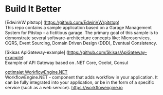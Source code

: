 # Build It Better 

[EdwinVW pitstop] (https://github.com/EdwinVW/pitstop)  
This repo contains a sample application based on a Garage Management System for Pitstop - a fictitious garage. The primary goal of this sample is to demonstrate several software-architecture concepts like: Microservices, CQRS, Event Sourcing, Domain Driven Design (DDD), Eventual Consistency.

[Skisas ApiGateway-example] (https://github.com/Skisas/ApiGateway-example)  
Example of API Gateway based on .NET Core, Ocelot, Consul

[optimajet WorkflowEngine.NET](https://github.com/optimajet/WorkflowEngine.NET)  
WorkflowEngine.NET - component that adds workflow in your application. It can be fully integrated into your application, or be in the form of a specific service (such as a web service). https://workflowengine.io
